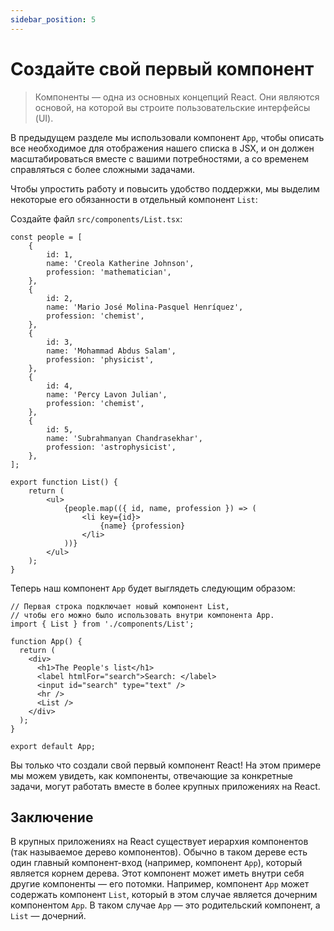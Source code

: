 ```yaml
---
sidebar_position: 5
---
```


# Создайте свой первый компонент

> Компоненты — одна из основных концепций React. Они являются основой, на которой вы строите пользовательские интерфейсы (UI).

В предыдущем разделе мы использовали компонент `App`, чтобы описать все необходимое для отображения нашего списка в JSX,
и он должен масштабироваться вместе с вашими потребностями, а со временем справляться с более сложными задачами.

Чтобы упростить работу и повысить удобство поддержки, мы выделим некоторые его обязанности в отдельный компонент `List`:

Создайте файл `src/components/List.tsx`:
```tsx
const people = [
    {
        id: 1,
        name: 'Creola Katherine Johnson',
        profession: 'mathematician',
    },
    {
        id: 2,
        name: 'Mario José Molina-Pasquel Henríquez',
        profession: 'chemist',
    },
    {
        id: 3,
        name: 'Mohammad Abdus Salam',
        profession: 'physicist',
    },
    {
        id: 4,
        name: 'Percy Lavon Julian',
        profession: 'chemist',
    },
    {
        id: 5,
        name: 'Subrahmanyan Chandrasekhar',
        profession: 'astrophysicist',
    },
];

export function List() {
    return (
        <ul>
            {people.map(({ id, name, profession }) => (
                <li key={id}>
                    {name} {profession}
                </li>
            ))}
        </ul>
    );
}
```

Теперь наш компонент `App` будет выглядеть следующим образом:

```tsx
// Первая строка подключает новый компонент List, 
// чтобы его можно было использовать внутри компонента App.
import { List } from './components/List';

function App() {
  return (
    <div>
      <h1>The People's list</h1>
      <label htmlFor="search">Search: </label>
      <input id="search" type="text" />
      <hr />
      <List />
    </div>
  );
}

export default App;
```

Вы только что создали свой первый компонент React! На этом примере мы можем увидеть, как компоненты, отвечающие за конкретные задачи, могут работать вместе в более крупных приложениях на React.

## Заключение

В крупных приложениях на React существует иерархия компонентов (так называемое дерево компонентов). Обычно в таком дереве есть один главный компонент-вход (например, компонент `App`), который является корнем дерева. Этот компонент может иметь внутри себя другие компоненты — его потомки. Например, компонент `App` может содержать компонент `List`, который в этом случае является дочерним компонентом `App`. В таком случае `App` — это родительский компонент, а `List` — дочерний.
